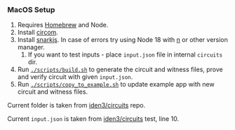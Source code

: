 ### MacOS Setup

1. Requires [Homebrew](https://brew.sh/) and Node.
2. Install [circom](https://github.com/iden3/circom).
3. Install [snarkjs](https://github.com/iden3/snarkjs). In case of errors try using Node 18 with [n](https://www.npmjs.com/package/n/v/5.0.1) or other version manager.
    1. If you want to test inputs - place `input.json` file in internal `circuits` dir.
4. Run [`./scripts/build.sh`](./scripts/build.sh) to generate the circuit and witness files, prove and verify circuit with given `input.json`.
5. Run [`./scripts/copy_to_example.sh`](./scripts/copy_to_example.sh) to update example app with new circuit and witness files.

Current folder is taken from [iden3/circuits](https://github.com/iden3/circuits/blob/master/test/circuits/authV2Test.circom) repo.

Current `input.json` is taken from [iden3/circuits](https://github.com/iden3/circuits/blob/master/test/auth/authV2.test.ts) test, line 10.

